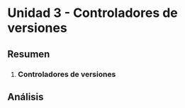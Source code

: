 # Unidad 3 - Controladores de versiones


## Resumen

1. ### Controladores de versiones


## Análisis


